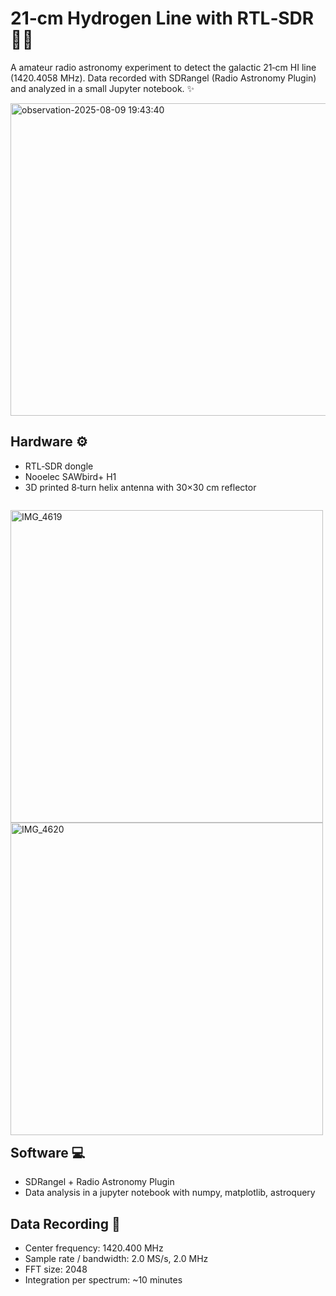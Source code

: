 # 21‑cm Hydrogen Line with RTL‑SDR 🔭🌌

A amateur radio astronomy experiment to detect the galactic 21‑cm HI line (1420.4058 MHz). Data recorded with SDRangel (Radio Astronomy Plugin) and analyzed in a small Jupyter notebook. ✨

<img width="1500" height="500" alt="observation-2025-08-09 19:43:40" src="https://github.com/user-attachments/assets/3161666f-9dc3-43e7-8bfa-181cd83bfe18" />



## Hardware ⚙️
- RTL‑SDR dongle
- Nooelec SAWbird+ H1
- 3D printed 8‑turn helix antenna with 30×30 cm reflector
<p style="float: left">
  <img alt="IMG_4619" height="500" src="https://github.com/user-attachments/assets/42e5ca2d-6edf-438b-8047-7afa617981f6" />
  <img alt="IMG_4620" height="500" src="https://github.com/user-attachments/assets/517e9445-aa49-42cd-8386-880a7c27040e" />
</p>

## Software 💻
- SDRangel + Radio Astronomy Plugin
- Data analysis in a jupyter notebook with numpy, matplotlib, astroquery 

## Data Recording 📡
- Center frequency: 1420.400 MHz
- Sample rate / bandwidth: 2.0 MS/s, 2.0 MHz
- FFT size: 2048
- Integration per spectrum: ~10 minutes
